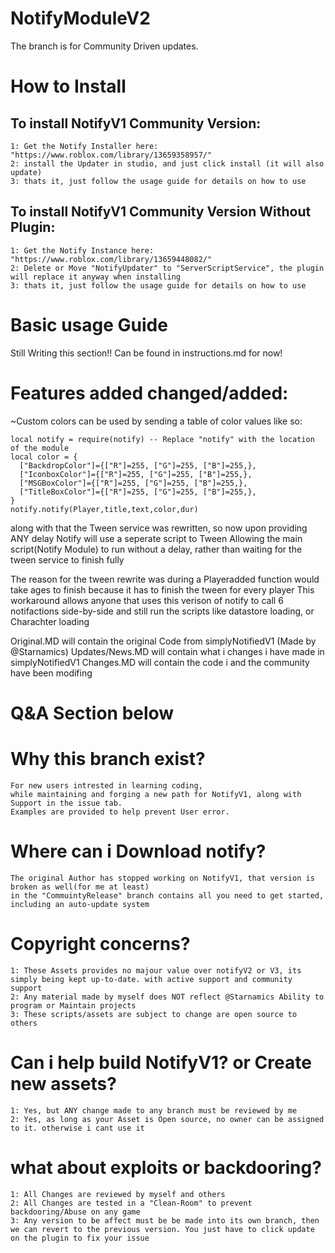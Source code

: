 # NotifyModuleV2
The branch is for Community Driven updates.

# How to Install
## To install NotifyV1 Community Version:
```
1: Get the Notify Installer here: "https://www.roblox.com/library/13659358957/"
2: install the Updater in studio, and just click install (it will also update)
3: thats it, just follow the usage guide for details on how to use
```
## To install NotifyV1 Community Version Without Plugin:
```
1: Get the Notify Instance here: "https://www.roblox.com/library/13659448082/"
2: Delete or Move "NotifyUpdater" to "ServerScriptService", the plugin will replace it anyway when installing
3: thats it, just follow the usage guide for details on how to use
```

# Basic usage Guide
Still Writing this section!!
Can be found in instructions.md for now!




# Features added changed/added:
~Custom colors can be used by sending a table of color values like so:
```
local notify = require(notify) -- Replace "notify" with the location of the module
local color = {
  ["BackdropColor"]={["R"]=255, ["G"]=255, ["B"]=255,},
  ["IconboxColor"]={["R"]=255, ["G"]=255, ["B"]=255,},
  ["MSGBoxColor"]={["R"]=255, ["G"]=255, ["B"]=255,},
  ["TitleBoxColor"]={["R"]=255, ["G"]=255, ["B"]=255,},
}
notify.notify(Player,title,text,color,dur)
```

along with that the Tween service was rewritten, so now upon providing ANY delay Notify will use a seperate script to Tween
Allowing the main script(Notify Module) to run without a delay, rather than waiting for the tween service to finish fully

The reason for the tween rewrite was during a Playeradded function would take ages to finish because it has to finish the tween for every player
This workaround allows anyone that uses this verison of notify to call 6 notifactions side-by-side and still run the scripts like datastore loading, or Charachter loading

Original.MD will contain the original Code from simplyNotifiedV1 (Made by @Starnamics)
Updates/News.MD will contain what i changes i have made in simplyNotifiedV1
Changes.MD will contain the code i and the community have been modifing 


# Q&A Section below

# Why this branch exist?
```
For new users intrested in learning coding,
while maintaining and forging a new path for NotifyV1, along with Support in the issue tab.
Examples are provided to help prevent User error.
```
# Where can i Download notify?
```
The original Author has stopped working on NotifyV1, that version is broken as well(for me at least)
in the "CommuintyRelease" branch contains all you need to get started, including an auto-update system
```
# Copyright concerns?
```
1: These Assets provides no majour value over notifyV2 or V3, its simply being kept up-to-date. with active support and community support
2: Any material made by myself does NOT reflect @Starnamics Ability to program or Maintain projects
3: These scripts/assets are subject to change are open source to others
```
# Can i help build NotifyV1? or Create new assets?
```
1: Yes, but ANY change made to any branch must be reviewed by me
2: Yes, as long as your Asset is Open source, no owner can be assigned to it. otherwise i cant use it
```
# what about exploits or backdooring?
```
1: All Changes are reviewed by myself and others
2: All Changes are tested in a "Clean-Room" to prevent backdooring/Abuse on any game
3: Any version to be affect must be be made into its own branch, then we can revert to the previous version. You just have to click update on the plugin to fix your issue
```

